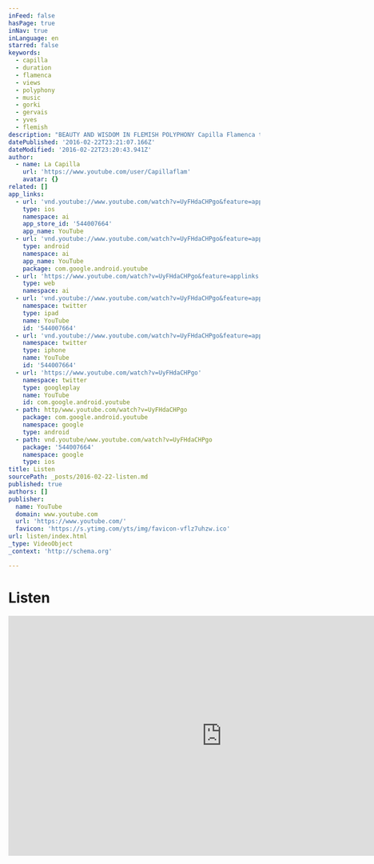 ```yaml
---
inFeed: false
hasPage: true
inNav: true
inLanguage: en
starred: false
keywords:
  - capilla
  - duration
  - flamenca
  - views
  - polyphony
  - music
  - gorki
  - gervais
  - yves
  - flemish
description: "BEAUTY AND WISDOM IN FLEMISH POLYPHONY Capilla Flamenca takes early music to the souls of today's people Documentary by YVES GERVAIS (18'55'') This short documentary film presents Capilla Flamenca, ensemble for Franco-Flemish polyphonic music from 1350 until 1600, in four video clips and two television broadcast clips."
datePublished: '2016-02-22T23:21:07.166Z'
dateModified: '2016-02-22T23:20:43.941Z'
author:
  - name: La Capilla
    url: 'https://www.youtube.com/user/Capillaflam'
    avatar: {}
related: []
app_links:
  - url: 'vnd.youtube://www.youtube.com/watch?v=UyFHdaCHPgo&feature=applinks'
    type: ios
    namespace: ai
    app_store_id: '544007664'
    app_name: YouTube
  - url: 'vnd.youtube://www.youtube.com/watch?v=UyFHdaCHPgo&feature=applinks'
    type: android
    namespace: ai
    app_name: YouTube
    package: com.google.android.youtube
  - url: 'https://www.youtube.com/watch?v=UyFHdaCHPgo&feature=applinks'
    type: web
    namespace: ai
  - url: 'vnd.youtube://www.youtube.com/watch?v=UyFHdaCHPgo&feature=applinks'
    namespace: twitter
    type: ipad
    name: YouTube
    id: '544007664'
  - url: 'vnd.youtube://www.youtube.com/watch?v=UyFHdaCHPgo&feature=applinks'
    namespace: twitter
    type: iphone
    name: YouTube
    id: '544007664'
  - url: 'https://www.youtube.com/watch?v=UyFHdaCHPgo'
    namespace: twitter
    type: googleplay
    name: YouTube
    id: com.google.android.youtube
  - path: http/www.youtube.com/watch?v=UyFHdaCHPgo
    package: com.google.android.youtube
    namespace: google
    type: android
  - path: vnd.youtube/www.youtube.com/watch?v=UyFHdaCHPgo
    package: '544007664'
    namespace: google
    type: ios
title: Listen
sourcePath: _posts/2016-02-22-listen.md
published: true
authors: []
publisher:
  name: YouTube
  domain: www.youtube.com
  url: 'https://www.youtube.com/'
  favicon: 'https://s.ytimg.com/yts/img/favicon-vflz7uhzw.ico'
url: listen/index.html
_type: VideoObject
_context: 'http://schema.org'

---
```

# Listen

<iframe src="https://cdn.embedly.com/widgets/media.html?src=https%3A%2F%2Fwww.youtube.com%2Fembed%2FUyFHdaCHPgo%3Ffeature%3Doembed&amp;url=https%3A%2F%2Fwww.youtube.com%2Fwatch%3Fv%3DUyFHdaCHPgo&amp;image=https%3A%2F%2Fi.ytimg.com%2Fvi%2FUyFHdaCHPgo%2Fhqdefault.jpg&amp;key=b7d04c9b404c499eba89ee7072e1c4f7&amp;type=text%2Fhtml&amp;schema=youtube" width="854" height="480" scrolling="no" frameborder="0" allowfullscreen="allowfullscreen" style=""></iframe>